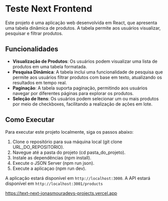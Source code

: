 # Teste Next Frontend

Este projeto é uma aplicação web desenvolvida em React, que apresenta uma tabela dinâmica de produtos. A tabela permite aos usuários visualizar, pesquisar e filtrar produtos.

## Funcionalidades

- **Visualização de Produtos**: Os usuários podem visualizar uma lista de produtos em uma tabela formatada.
- **Pesquisa Dinâmica**: A tabela inclui uma funcionalidade de pesquisa que permite aos usuários filtrar produtos com base em texto, atualizando os resultados em tempo real.
- **Paginação**: A tabela suporta paginação, permitindo aos usuários navegar por diferentes páginas para explorar os produtos.
- **Seleção de Itens**: Os usuários podem selecionar um ou mais produtos por meio de checkboxes, facilitando a realização de ações em lote.

## Como Executar

Para executar este projeto localmente, siga os passos abaixo:

1. Clone o repositório para sua máquina local (git clone URL_DO_REPOSITORIO).
2. Navegue até a pasta do projeto (cd pasta_do_projeto).
3. Instale as dependências (npm install).
4. Execute o JSON Server (npm run json).
5. Execute a aplicaçao (npm run dev).

A aplicação estará disponível em `http://localhost:3000`.
A API estará disponível em `http://localhost:3001/products`

https://text-next-jonasmouradevs-projects.vercel.app
